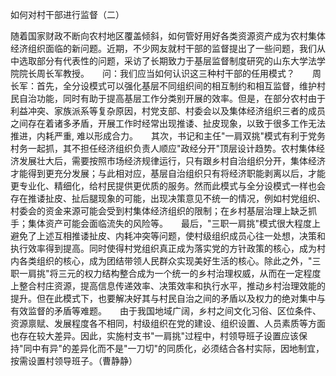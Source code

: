 如何对村干部进行监督（二）

随着国家财政不断向农村地区覆盖倾斜，如何管好用好各类资源资产成为农村集体经济组织面临的新问题。近期，不少网友就村干部的监督提出了一些问题，我们从中选取部分有代表性的问题，采访了长期致力于基层监督制度研究的山东大学法学院院长周长军教授。　　问：我们应当如何认识这三种村干部的任用模式？　　周长军：首先，全分设模式可以强化基层不同组织间的相互制约和相互监督，维护村民自治功能，同时有助于提高基层工作分类别开展的效率。但是，在部分农村由于利益冲突、家族派系等复杂原因，村党支部、村委会以及集体经济组织三者的成员之间存在着诸多矛盾，开展工作时经常出现推诿、扯皮现象，以致于很多工作无法推进，内耗严重,
难以形成合力。　　其次，书记和主任"一肩双挑"模式有利于党务村务一起抓，其不担任经济组织负责人顺应"政经分开"顶层设计趋势。农村集体经济发展壮大后，需要按照市场经济规律运行，只有跟乡村自治组织分开，集体经济才能得到更充分发展；与此相对应，基层自治组织只有将经济职能剥离以后，才能更专业化、精细化，给村民提供更优质的服务。然而此模式与全分设模式一样也会存在推诿扯皮、扯后腿现象的可能，出现决策意见不统一的情况，例如村党组织、村委会的资金来源可能会受到村集体经济组织的限制；在乡村基层治理上缺乏抓手；集体资产可能会面临流失的风险等。　　最后，"三职一肩挑"模式很大程度上避免了上述互相推诿扯皮、内耗冲突等问题，使村级组织成员心往一处想，决策和执行效率得到提高。同时使得村党组织真正成为落实党的方针政策的核心，成为村内各类组织的核心，成为团结带领人民群众实现美好生活的核心。除此之外，"三职一肩挑"将三元的权力结构整合成为一个统一的乡村治理权威，从而在一定程度上整合村庄资源，提高信息传递效率、决策效率和执行水平，推动乡村治理效能的提升。但在此模式下，也要解决好其与村民自治之间的矛盾以及权力的绝对集中与有效监督的矛盾等难题。　　由于我国地域广阔，乡村之间文化习俗、区位条件、资源禀赋、发展程度各不相同，村级组织在党的建设、组织设置、人员素质等方面也存在较大差异。因此，实施村支书"一肩挑"过程中，村领导班子设置应该保持"同中有异"的差异化而不是"一刀切"的同质化，必须结合各村实际，因地制宜，按需设置村领导班子。（曹静静）
